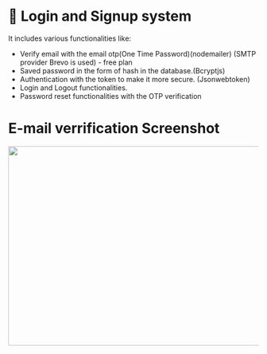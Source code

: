 # 🚀 Login and Signup system 
It includes various functionalities like: 
- Verify email with the email otp(One Time Password)(nodemailer) 
(SMTP provider Brevo is used) - free plan
- Saved password in the form of hash in the database.(Bcryptjs)
- Authentication with the token to make it more secure. (Jsonwebtoken)
- Login and Logout functionalities.
- Password reset functionalities with the OTP verification

# E-mail verrification Screenshot 

<img src="./server/Controllers/Screenshot 2025-08-30 at 11.55.52 PM.png" width="600" height="400" />